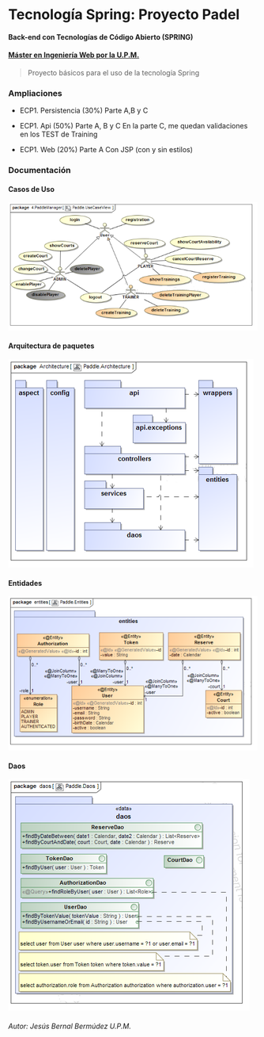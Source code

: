 # Tecnología Spring: Proyecto Padel
#### Back-end con Tecnologías de Código Abierto (SPRING)
#### [Máster en Ingeniería Web por la U.P.M.](http://miw.etsisi.upm.es)

> Proyecto básicos para el uso de la tecnología Spring

### Ampliaciones
* ECP1. Persistencia (30%)
    Parte A,B y C

* ECP1. Api (50%)
    Parte A, B y C
        En la parte C, me quedan validaciones en los TEST de Training
        
* ECP1. Web (20%)
    Parte A
        Con JSP (con y sin estilos)       
        


### Documentación
#### Casos de Uso
![Casos de uso](/docs/Paddle.UseCaseView.png "Casos de Uso")
#### Arquitectura de paquetes
![Casos de uso](/docs/Paddle.Architecture.png "Casos de Uso")
#### Entidades
![Casos de uso](/docs/Paddle.Entities.png "Casos de Uso")
#### Daos
![Casos de uso](/docs/Paddle.Daos.png "Casos de Uso")

###### Autor: Jesús Bernal Bermúdez U.P.M.


